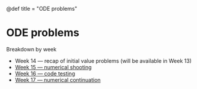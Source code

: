 @def title = "ODE problems"

# ODE problems

Breakdown by week
* Week 14 &mdash; recap of initial value problems (will be available in Week 13)
* [Week 15 &mdash; numerical shooting](numericalshooting/)
* [Week 16 &mdash; code testing](codetesting/)
* [Week 17 &mdash; numerical continuation](numericalcontinuation/)

